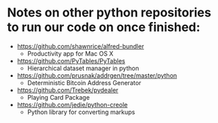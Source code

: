 # Notes on other python repositories to run our code on once finished:
- https://github.com/shawnrice/alfred-bundler 
   * Productivity app for Mac OS X
- https://github.com/PyTables/PyTables
   * Hierarchical dataset manager in python
- https://github.com/prusnak/addrgen/tree/master/python
   * Deterministic Bitcoin Address Generator
- https://github.com/Trebek/pydealer
   * Playing Card Package
- https://github.com/jedie/python-creole
   * Python library for converting markups